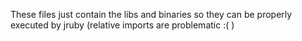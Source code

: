 These files just contain the libs and binaries so they can be properly executed by jruby (relative imports are problematic :( )